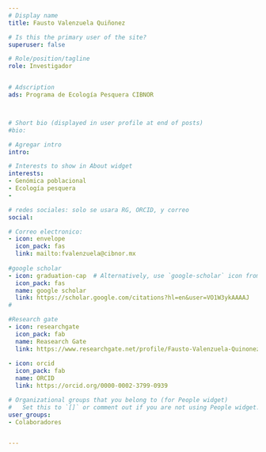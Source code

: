 ```yaml
---
# Display name
title: Fausto Valenzuela Quiñonez

# Is this the primary user of the site?
superuser: false

# Role/position/tagline
role: Investigador


# Adscription
ads: Programa de Ecología Pesquera CIBNOR



# Short bio (displayed in user profile at end of posts)
#bio: 

# Agregar intro
intro: 

# Interests to show in About widget
interests: 
- Genómica poblacional 
- Ecología pesquera
- 

# redes sociales: solo se usara RG, ORCID, y correo
social:

# Correo electronico:
- icon: envelope
  icon_pack: fas
  link: mailto:fvalenzuela@cibnor.mx
  
#google scholar
- icon: graduation-cap  # Alternatively, use `google-scholar` icon from `ai` icon pack
  icon_pack: fas
  name: google scholar
  link: https://scholar.google.com/citations?hl=en&user=VO1W3ykAAAAJ
#   

#Research gate
- icon: researchgate
  icon_pack: fab
  name: Reasearch Gate
  link: https://www.researchgate.net/profile/Fausto-Valenzuela-Quinonez
   
- icon: orcid
  icon_pack: fab
  name: ORCID
  link: https://orcid.org/0000-0002-3799-0939

# Organizational groups that you belong to (for People widget)
#   Set this to `[]` or comment out if you are not using People widget.
user_groups:
- Colaboradores


---
```


